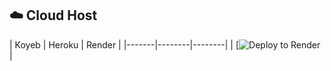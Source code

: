 ## ☁️ Cloud Host
| Koyeb | Heroku | Render |
|-------|--------|--------| | [![Deploy to Render](https://render.com/images/deploy-to-render-https://github.com/devgramop/AAYUSH-STROM) |

